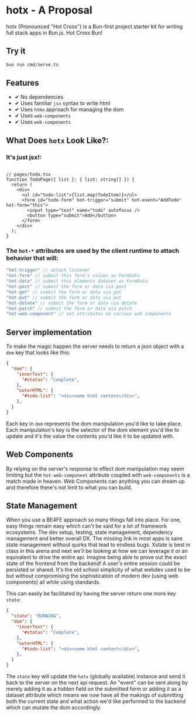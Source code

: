 # hotx - A Proposal
hotx (Pronounced "Hot Cross") is a Bun-first project starter kit for writing full stack apps in Bun.js. Hot Cross Bun!

## Try it
```bash
bun run cmd/serve.ts
```

## Features
- ✔ No dependencies
- ✔ Uses familiar `jsx` syntax to write html
- ✔ Uses `htmx` approach for managing the dom
- ✔ Uses `web-components`
- ✔ Uses `web-components`

## What Does `hotx` Look Like?:

### It's just jsx!:
```tsx

// pages/todo.tsx
function TodoPage({ list }: { list: string[] }) {
  return (
    <div>
      <ul id="todo-list">{list.map(TodoItem)}</ul>
      <form id="todo-form" hot-trigger="submit" hot-event="AddTodo" hot-form="this">
        <input type="text" name="todo" autofocus />
        <button type="submit">Add</button>
      </form>
    </div>
  );
}
```


### The `hot-*` attributes are used by the client runtime to attach behavior that will:
```js
"hot-trigger" // attach listener
"hot-form" // submit this form's values as FormData
"hot-data" // submit this elements dataset as FormData
"hot-post" // submit the form or data via post
"hot-get" // submit the form or data via get
"hot-put" // submit the form or data via put
"hot-delete" // submit the form or data via delete
"hot-patch" // submit the form or data via patch
"hot-web-component" // set attributes on various web components
```

## Server implementation

To make the magic happen the server needs to return a json object with a `dom` key that looks like this:

```json
{
  "dom": {
    "innerText": {
      "#status": "Complete",
    },
    "outerHTML": {
      "#todo-list": "<div>some html content</div>",
    },
  }
}
```

Each key in `dom` represents the dom manipulation you'd like to take place. Each manipulation's key is the selector of the dom element you'd like to update and it's the value the contents you'd like it to be updated with.

## Web Components
By relying on the server's response to effect dom manipulation may seem limiting but the `hot-web-component` attribute coupled with `web-components` is a match made in heaven. Web Components can anything you can dream up and therefore there's not limit to what you can build.

## State Management
When you use a BE4FE approach so many things fall into place. For one, easy things remain easy which can't be said for a lot of framework ecosystems. The dev setup, testing, state management, dependency management and better overall DX. The missing link in most apps is sane state management without quirks that lead to endless bugs.  Xstate is best in class in this arena and next we'll be looking at how we can leverage it or an equivalent to drive the entire api. Imagine being able to prove out the exact state of the frontend from the backend! A user's entire session could be persisted or shared. It's the old school simplicity of what webdev used to be but without compromising the sophistication of modern dev (using web components) all while using standards.

This can easily be facilitated by having the server return one more key `state`:

```json
{
  "state": "RUNNING",
  "dom": {
    "innerText": {
      "#status": "Complete",
    },
    "outerHTML": {
      "#todo-list": "<div>some html content</div>",
    },
  }
}
```

The `state` key will update the `hotx` (globally available) instance and send it back to the server on the next api request. An "event" can be sent along by merely adding it as a hidden field on the submitted form or adding it as a dataset attribute which means we now have all the makings of submitting both the current state and what action we'd like performed to the backend which can mutate the dom accordingly. 